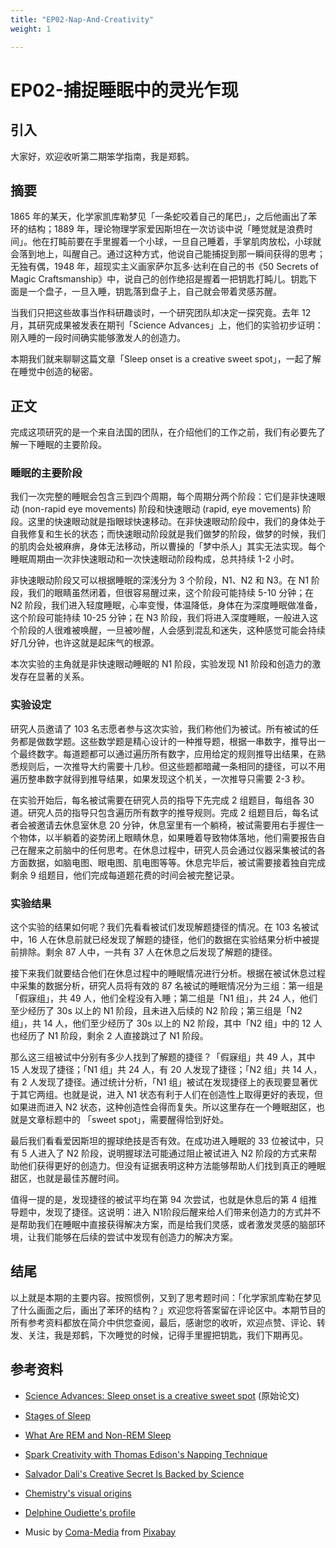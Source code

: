 ```yaml
---
title: "EP02-Nap-And-Creativity"
weight: 1

---
```


# EP02-捕捉睡眠中的灵光乍现

## 引入

大家好，欢迎收听第二期笨学指南，我是郑鹤。

## 摘要

1865 年的某天，化学家凯库勒梦见「一条蛇咬着自己的尾巴」，之后他画出了苯环的结构；1889 年，理论物理学家爱因斯坦在一次访谈中说「睡觉就是浪费时间」。他在打盹前要在手里握着一个小球，一旦自己睡着，手掌肌肉放松，小球就会落到地上，叫醒自己。通过这种方式，他说自己能捕捉到那一瞬间获得的思考；无独有偶，1948 年，超现实主义画家萨尔瓦多·达利在自己的书《50 Secrets of Magic Craftsmanship》中，说自己的创作绝招是握着一把钥匙打盹儿。钥匙下面是一个盘子，一旦入睡，钥匙落到盘子上，自己就会带着灵感苏醒。

当我们只把这些故事当作科研趣谈时，一个研究团队却决定一探究竟。去年 12 月，其研究成果被发表在期刊「Science Advances」上，他们的实验初步证明：刚入睡的一段时间确实能够激发人的创造力。

本期我们就来聊聊这篇文章「Sleep onset is a creative sweet spot」，一起了解在睡觉中创造的秘密。

## 正文

完成这项研究的是一个来自法国的团队，在介绍他们的工作之前，我们有必要先了解一下睡眠的主要阶段。

### 睡眠的主要阶段

我们一次完整的睡眠会包含三到四个周期，每个周期分两个阶段：它们是非快速眼动 (non-rapid eye movements) 阶段和快速眼动 (rapid, eye movements) 阶段。这里的快速眼动就是指眼球快速移动。在非快速眼动阶段中，我们的身体处于自我修复和生长的状态；而快速眼动阶段就是我们做梦的阶段，做梦的时候，我们的肌肉会处被麻痹，身体无法移动，所以曹操的「梦中杀人」其实无法实现。每个睡眠周期由一次非快速眼动和一次快速眼动阶段构成，总共持续 1-2 小时。

非快速眼动阶段又可以根据睡眠的深浅分为 3 个阶段，N1、N2 和 N3。在 N1 阶段，我们的眼睛虽然闭着，但很容易醒过来，这个阶段可能持续 5-10 分钟；在 N2 阶段，我们进入轻度睡眠，心率变慢，体温降低，身体在为深度睡眠做准备，这个阶段可能持续 10-25 分钟；在 N3 阶段，我们将进入深度睡眠，一般进入这个阶段的人很难被唤醒，一旦被吵醒，人会感到混乱和迷失，这种感觉可能会持续好几分钟，也许这就是起床气的根源。

本次实验的主角就是非快速眼动睡眠的 N1 阶段，实验发现 N1 阶段和创造力的激发存在显著的关系。

### 实验设定

研究人员邀请了 103 名志愿者参与这次实验，我们称他们为被试。所有被试的任务都是做数学题。这些数学题是精心设计的一种推导题，根据一串数字，推导出一个最终数字。每道题都可以通过遍历所有数字，应用给定的规则推导出结果，在熟悉规则后，一次推导大约需要十几秒。但这些题都暗藏一条相同的捷径，可以不用遍历整串数字就得到推导结果，如果发现这个机关，一次推导只需要 2-3 秒。

在实验开始后，每名被试需要在研究人员的指导下先完成 2 组题目，每组各 30 道。研究人员的指导只包含遍历所有数字的推导规则。完成 2 组题目后，每名试者会被邀请去休息室休息 20 分钟，休息室里有一个躺椅，被试需要用右手握住一个物体，以半躺着的姿势闭上眼睛休息，如果睡着导致物体落地，他们需要报告自己在醒来之前脑中的任何思考。在休息过程中，研究人员会通过仪器采集被试的各方面数据，如脑电图、眼电图、肌电图等等。休息完毕后，被试需要接着独自完成剩余 9 组题目，他们完成每道题花费的时间会被完整记录。

### 实验结果

这个实验的结果如何呢？我们先看看被试们发现解题捷径的情况。在 103 名被试中，16 人在休息前就已经发现了解题的捷径，他们的数据在实验结果分析中被提前排除。剩余 87 人中，一共有 37 人在休息之后发现了解题的捷径。

接下来我们就要结合他们在休息过程中的睡眠情况进行分析。根据在被试休息过程中采集的数据分析，研究人员将有效的 87 名被试的睡眠情况分为三组：第一组是「假寐组」，共 49 人，他们全程没有入睡；第二组是「N1 组」，共 24 人，他们至少经历了 30s 以上的 N1 阶段，且未进入后续的 N2 阶段；第三组是「N2 组」，共 14 人，他们至少经历了 30s 以上的 N2 阶段，其中「N2 组」中的 12 人也经历了 N1 阶段，剩余 2 人直接跳过了 N1 阶段。

那么这三组被试中分别有多少人找到了解题的捷径？「假寐组」共 49 人，其中 15 人发现了捷径；「N1 组」共 24 人，有 20 人发现了捷径；「N2 组」共 14 人，有 2 人发现了捷径。通过统计分析，「N1 组」被试在发现捷径上的表现要显著优于其它两组。也就是说，进入 N1 状态有利于人们在创造性上取得更好的表现，但如果进而进入 N2 状态，这种创造性会得而复失。所以这里存在一个睡眠甜区，也就是文章标题中的 「sweet spot」，需要醒得恰到好处。

最后我们看看爱因斯坦的握球绝技是否有效。在成功进入睡眠的 33 位被试中，只有 5 人进入了 N2 阶段，说明握球法可能通过阻止被试进入 N2 阶段的方式来帮助他们获得更好的创造力。但没有证据表明这种方法能够帮助人们找到真正的睡眠甜区，也就是最佳苏醒时间。

值得一提的是，发现捷径的被试平均在第 94 次尝试，也就是休息后的第 4 组推导题中，发现了捷径。这说明：进入 N1阶段后醒来给人们带来创造力的方式并不是帮助我们在睡眠中直接获得解决方案，而是给我们灵感，或者激发灵感的脑部环境，让我们能够在后续的尝试中发现有创造力的解决方案。

## 结尾

以上就是本期的主要内容。按照惯例，又到了思考题时间：「化学家凯库勒在梦见了什么画面之后，画出了苯环的结构？」欢迎您将答案留在评论区中。本期节目的所有参考资料都放在简介中供您查阅，最后，感谢您的收听，欢迎点赞、评论、转发、关注，我是郑鹤，下次睡觉的时候，记得手里握把钥匙，我们下期再见。

## 参考资料

* [Science Advances: Sleep onset is a creative sweet spot](https://www.science.org/doi/pdf/10.1126/sciadv.abj5866) (原始论文)
* [Stages of Sleep](https://www.uofmhealth.org/health-library/hw48331)
* [What Are REM and Non-REM Sleep](https://www.webmd.com/sleep-disorders/sleep-101)
* [Spark Creativity with Thomas Edison's Napping Technique](https://www.scientificamerican.com/article/thomas-edisons-naps-inspire-a-way-to-spark-your-own-creativity/)
* [Salvador Dali's Creative Secret Is Backed by Science](https://www.scientificamerican.com/podcast/episode/salvador-dalis-creative-secret-is-backed-by-science/)
* [Chemistry's visual origins](https://www.nature.com/articles/465036a)
* [Delphine Oudiette's profile](https://pallerlab.psych.northwestern.edu/Delphine.html)

* Music by <a href="/users/coma-media-24399569/?tab=audio&amp;utm_source=link-attribution&amp;utm_medium=referral&amp;utm_campaign=audio&amp;utm_content=12327">Coma-Media</a> from <a href="https://pixabay.com/?utm_source=link-attribution&amp;utm_medium=referral&amp;utm_campaign=music&amp;utm_content=12327">Pixabay</a>
